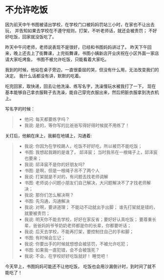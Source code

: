 <!---
markmeta_author: wongoo
markmeta_date: 2019-10-23
markmeta_title: 不允许吃饭
markmeta_categories: 记录
markmeta_tags: 书图,成长
-->

# 不允许吃饭

因为前天中午书图被请出学校，在学校门口被妈妈罚站三小时，在家也不让出去玩，
并告知如果去学校在不遵守规则，打架，不听老师话，就还会被责罚；
不好好吃饭，回家就没饭吃了。

昨天中午问老师，老师说表现不是很好，已经和书图妈妈讲过了。
昨天下午回来，晚上还去上了街舞课，上完街舞课，书图小姨新店开业庆祝在小区外面一家店请大家吃烤鱼，
书图不被允许吃饭，只能看着大家吃。

我到的时候，他站在桌子旁边，一直很委屈的哭，但没有什么用，无法改变我们的决定。
我什么话都没有讲，默默的吃着。

吃完回家，取快递，回去让他洗澡、练写名字，洗澡慢玩水被我打了一下，
现在基本能够自己拿衣服鞋子去洗澡，能自己穿完衣服出来，然后把脏衣服拿到洗衣机上。

写名字的时候：
> - 他问: 每天都要练字吗？
> - 我说: 是的，等你写的比爸爸写得好得时候就不用练了！

关灯后，他躺在床上，我躺在地铺上，沟通着:
> - 我说: 你因为在学校踢人，吃饭不好好吃，所以被罚不能吃饭；
> - 书图: 我想起我踢的是谁了， 邱泽宸； 当时我吊在一根绳子上，邱泽宸也要来；
> - 我说: 邱泽宸不是你的好朋友吗?
> - 书图: 是啊，但是一根绳子吊不了两个人
> - 我说: 打架就是不对的，有问题去找老师调解
> - 书图: 老师说小问题小朋友们自己解决，大问题解决不了才找老师解决；
> - 我说: 那你们怎么解决啊？
> - 书图: 先沟通，沟通解决
> - 我说: 对啊，要讲道理； 不能动不动就出手出脚； 谁先打架就是错的，就要被责罚； 
> - 我说: 明天你不能去学校，好好在家反省；要好好认真吃饭； 要尊重长辈，爸爸妈妈爷爷奶奶老师都是你的长辈，你都要听话；
> - 我说: 后天去学校，不能再打架，要控制住自己的手和脚；
> - 书图: 有时候会忘记；
> - 我说: 你要出手的时候就想想会被惩罚，不被允许吃犯；
> - 书图: 如果我一直犯错，会不会被饿死？
> - 我说: 不会，在学校好好吃饭就好！ 睡觉吧！

今天早上，书图妈妈可能还不让他吃饭， 吃饭也会用沙漏倒计时，到时间了就不能吃了！





